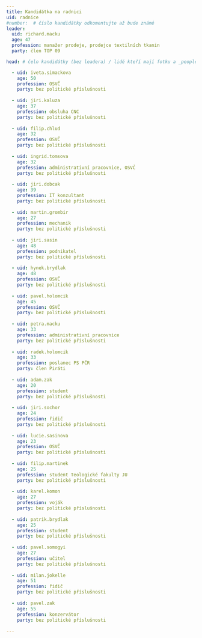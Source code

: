 ```yaml
---
title: Kandidátka na radnici
uid: radnice
#number:  # číslo kandidátky odkomentujte až bude známé
leader:
  uid: richard.macku
  age: 47
  profession: manažer prodeje, prodejce textilních tkanin
  party: člen TOP 09

head: # čelo kandidátky (bez leadera) / lidé kteří mají fotku a _people/jmeno.md

  - uid: iveta.simackova
    age: 50
    profession: OSVČ
    party: bez politické příslušnosti
    
  - uid: jiri.kaluza
    age: 37
    profession: obsluha CNC
    party: bez politické příslušnosti
    
  - uid: filip.chlud
    age: 32
    profession: OSVČ
    party: bez politické příslušnosti
    
  - uid: ingrid.tomsova
    age: 32
    profession: administrativní pracovnice, OSVČ
    party: bez politické příslušnosti
    
  - uid: jiri.dobcak
    age: 39
    profession: IT konzultant
    party: bez politické příslušnosti
    
  - uid: martin.grombir
    age: 27
    profession: mechanik
    party: bez politické příslušnosti
    
  - uid: jiri.sasin
    age: 48
    profession: podnikatel
    party: bez politické příslušnosti
    
  - uid: hynek.brydlak
    age: 48
    profession: OSVČ
    party: bez politické příslušnosti
    
  - uid: pavel.holomcik
    age: 45
    profession: OSVČ
    party: bez politické příslušnosti
    
  - uid: petra.macku
    age: 33
    profession: administrativní pracovnice
    party: bez politické příslušnosti
    
  - uid: radek.holomcik
    age: 33
    profession: poslanec PS PČR
    party: člen Piráti
    
  - uid: adam.zak
    age: 20
    profession: student
    party: bez politické příslušnosti
    
  - uid: jiri.sochor
    age: 24
    profession: řidič
    party: bez politické příslušnosti
    
  - uid: lucie.sasinova
    age: 23
    profession: OSVČ
    party: bez politické příslušnosti
    
  - uid: filip.martinek
    age: 25
    profession: student Teologické fakulty JU
    party: bez politické příslušnosti
    
  - uid: karel.komon
    age: 27
    profession: voják
    party: bez politické příslušnosti
    
  - uid: patrik.brydlak
    age: 25
    profession: student
    party: bez politické příslušnosti
    
  - uid: pavel.somogyi
    age: 27
    profession: učitel
    party: bez politické příslušnosti
    
  - uid: milan.jokelle
    age: 51
    profession: řidič
    party: bez politické příslušnosti
    
  - uid: pavel.zak
    age: 55
    profession: konzervátor
    party: bez politické příslušnosti
    
---
```

